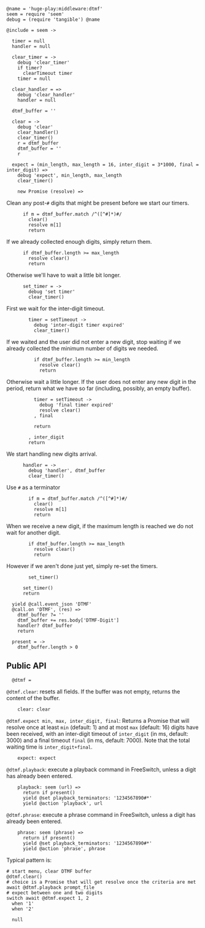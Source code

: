     @name = 'huge-play:middleware:dtmf'
    seem = require 'seem'
    debug = (require 'tangible') @name

    @include = seem ->

      timer = null
      handler = null

      clear_timer = ->
        debug 'clear_timer'
        if timer?
          clearTimeout timer
        timer = null

      clear_handler = =>
        debug 'clear_handler'
        handler = null

      dtmf_buffer = ''

      clear = ->
        debug 'clear'
        clear_handler()
        clear_timer()
        r = dtmf_buffer
        dtmf_buffer = ''
        r

      expect = (min_length, max_length = 16, inter_digit = 3*1000, final = inter_digit) =>
        debug 'expect', min_length, max_length
        clear_timer()

        new Promise (resolve) =>

Clean any post-`#` digits that might be present before we start our timers.

          if m = dtmf_buffer.match /^([^#]*)#/
            clear()
            resolve m[1]
            return

If we already collected enough digits, simply return them.

          if dtmf_buffer.length >= max_length
            resolve clear()
            return

Otherwise we'll have to wait a little bit longer.

          set_timer = ->
            debug 'set timer'
            clear_timer()

First we wait for the inter-digit timeout.

            timer = setTimeout ->
              debug 'inter-digit timer expired'
              clear_timer()

If we waited and the user did not enter a new digit, stop waiting if we already collected the minimum number of digits we needed.

              if dtmf_buffer.length >= min_length
                resolve clear()
                return

Otherwise wait a little longer. If the user does not enter any new digit in the period, return what we have so far (including, possibly, an empty buffer).

              timer = setTimeout ->
                debug 'final timer expired'
                resolve clear()
              , final

              return

            , inter_digit
            return

We start handling new digits arrival.

          handler = ->
            debug 'handler', dtmf_buffer
            clear_timer()

Use `#` as a terminator

            if m = dtmf_buffer.match /^([^#]*)#/
              clear()
              resolve m[1]
              return

When we receive a new digit, if the maximum length is reached we do not wait for another digit.

            if dtmf_buffer.length >= max_length
              resolve clear()
              return

However if we aren't done just yet, simply re-set the timers.

            set_timer()

          set_timer()
          return

      yield @call.event_json 'DTMF'
      @call.on 'DTMF', (res) =>
        dtmf_buffer ?= ''
        dtmf_buffer += res.body['DTMF-Digit']
        handler? dtmf_buffer
        return

      present = ->
        dtmf_buffer.length > 0

Public API
----------

      @dtmf =

`@dtmf.clear`: resets all fields. If the buffer was not empty, returns the content of the buffer.

        clear: clear

`@dtmf.expect min, max, inter_digit, final`: Returns a Promise that will resolve once at least `min` (default: 1) and at most `max` (default: 16) digits have been received, with an inter-digit timeout of `inter_digit` (in ms, default: 3000) and a final timeout `final` (in ms, default: 7000). Note that the total waiting time is `inter_digit+final`.

        expect: expect

`@dtmf.playback`: execute a playback command in FreeSwitch, unless a digit has already been entered.

        playback: seem (url) =>
          return if present()
          yield @set playback_terminators: '1234567890#*'
          yield @action 'playback', url

`@dtmf.phrase`: execute a phrase command in FreeSwitch, unless a digit has already been entered.

        phrase: seem (phrase) =>
          return if present()
          yield @set playback_terminators: '1234567890#*'
          yield @action 'phrase', phrase

Typical pattern is:
```
# start menu, clear DTMF buffer
@dtmf.clear()
# choice is a Promise that will get resolve once the criteria are met
await @dtmf.playback prompt_file
# expect between one and two digits
switch await @dtmf.expect 1, 2
  when '1'
  when '2'
```

      null

